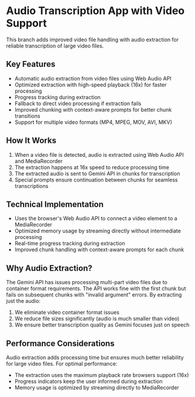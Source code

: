 # Audio Transcription App with Video Support

This branch adds improved video file handling with audio extraction for reliable transcription of large video files.

## Key Features

- Automatic audio extraction from video files using Web Audio API
- Optimized extraction with high-speed playback (16x) for faster processing
- Progress tracking during extraction
- Fallback to direct video processing if extraction fails
- Improved chunking with context-aware prompts for better chunk transitions
- Support for multiple video formats (MP4, MPEG, MOV, AVI, MKV)

## How It Works

1. When a video file is detected, audio is extracted using Web Audio API and MediaRecorder
2. The extraction happens at 16x speed to reduce processing time
3. The extracted audio is sent to Gemini API in chunks for transcription
4. Special prompts ensure continuation between chunks for seamless transcriptions

## Technical Implementation

- Uses the browser's Web Audio API to connect a video element to a MediaRecorder
- Optimized memory usage by streaming directly without intermediate processing
- Real-time progress tracking during extraction
- Improved chunk handling with context-aware prompts for each chunk

## Why Audio Extraction?

The Gemini API has issues processing multi-part video files due to container format requirements. The API works fine with the first chunk but fails on subsequent chunks with "invalid argument" errors. By extracting just the audio:

1. We eliminate video container format issues
2. We reduce file sizes significantly (audio is much smaller than video)
3. We ensure better transcription quality as Gemini focuses just on speech

## Performance Considerations

Audio extraction adds processing time but ensures much better reliability for large video files. For optimal performance:

- The extraction uses the maximum playback rate browsers support (16x)
- Progress indicators keep the user informed during extraction
- Memory usage is optimized by streaming directly to MediaRecorder